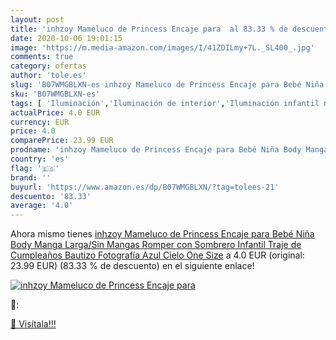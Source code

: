```yaml
---
layout: post
title: 'inhzoy Mameluco de Princess Encaje para  al 83.33 % de descuento'
date: 2020-10-06 19:01:15
image: 'https://m.media-amazon.com/images/I/41ZDILmy+7L._SL400_.jpg'
comments: true
category: ofertas
author: 'tole.es'
slug: 'B07WMGBLXN-es inhzoy Mameluco de Princess Encaje para Bebé Niña Body...'
sku: 'B07WMGBLXN-es'
tags: [ 'Iluminación','Iluminación de interior','Iluminación infantil nocturna','Lámparas e iluminación infantil','Monos para bebés niño','Ropa','Ropa de una pieza para bebés niño','Ropa para bebés','Ropa para bebés niño','bebé', ]
actualPrice: 4.0 EUR
currency: EUR
price: 4.0
comparePrice: 23.99 EUR
prodname: 'inhzoy Mameluco de Princess Encaje para Bebé Niña Body Manga Larga/Sin Mangas Romper con Sombrero Infantil Traje de Cumpleaños Bautizo Fotografía Azul Cielo One Size'
country: 'es'
flag: '🇪🇸'
brand: ''
buyurl: 'https://www.amazon.es/dp/B07WMGBLXN/?tag=tolees-21'
descuento: '83.33'
average: '4.0'
---
```


Ahora mismo tienes [inhzoy Mameluco de Princess Encaje para Bebé Niña Body Manga Larga/Sin Mangas Romper con Sombrero Infantil Traje de Cumpleaños Bautizo Fotografía Azul Cielo One Size](https://www.amazon.es/dp/B07WMGBLXN/?tag=tolees-21) a 4.0 EUR (original: 23.99 EUR) (83.33 %  de descuento) en el siguiente enlace!

[![inhzoy Mameluco de Princess Encaje para ](https://m.media-amazon.com/images/I/41ZDILmy+7L._SL400_.jpg)](https://www.amazon.es/dp/B07WMGBLXN/?tag=tolees-21)

🔎:


[🛒 Visítala!!!](https://www.amazon.es/dp/B07WMGBLXN/?tag=tolees-21)
